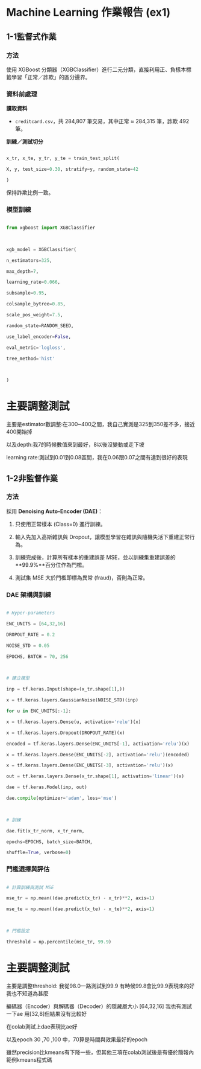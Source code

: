 
# Machine Learning 作業報告 (ex1)


## 1-1監督式作業

  

### 方法

使用 XGBoost 分類器（XGBClassifier）進行二元分類，直接利用正、負樣本標籤學習「正常／詐欺」的區分邊界。



### 資料前處理

 **讀取資料**

-  `creditcard.csv`，共 284,807 筆交易，其中正常 ≈ 284,315 筆，詐欺 492 筆。



  **訓練／測試切分**

```python

x_tr, x_te, y_tr, y_te = train_test_split(

X, y, test_size=0.30, stratify=y, random_state=42

)

```

保持詐欺比例一致。

  

### 模型訓練

```python

from xgboost import XGBClassifier

  

xgb_model = XGBClassifier(

n_estimators=325,

max_depth=7,

learning_rate=0.066,

subsample=0.95,

colsample_bytree=0.85,

scale_pos_weight=7.5,

random_state=RANDOM_SEED,

use_label_encoder=False,

eval_metric='logloss',

tree_method='hist'

  

)
```
# 主要調整測試

主要是estimator數調整:在300~400之間，我自己實測是325到350差不多，接近400開始掉 
  
以及depth:我7的時候數值來到最好，8以後沒變動或走下坡

learning rate:測試到0.01到0.08區間，我在0.06跟0.07之間有達到很好的表現



  

## 1-2非監督作業

  

###  方法

採用 **Denoising Auto-Encoder (DAE)**：

1. 只使用正常樣本 (Class=0) 進行訓練。

2. 輸入先加入高斯雜訊與 Dropout，讓模型學習在雜訊與隨機失活下重建正常行為。

3. 訓練完成後，計算所有樣本的重建誤差 MSE，並以訓練集重建誤差的**99.9%**百分位作為門檻。

4. 測試集 MSE 大於門檻即標為異常 (fraud)，否則為正常。

  
  

### DAE 架構與訓練

```python

# Hyper-parameters

ENC_UNITS = [64,32,16]

DROPOUT_RATE = 0.2

NOISE_STD = 0.05

EPOCHS, BATCH = 70, 256

  

# 建立模型

inp = tf.keras.Input(shape=(x_tr.shape[1],))

x = tf.keras.layers.GaussianNoise(NOISE_STD)(inp)

for u in ENC_UNITS[:-1]:

x = tf.keras.layers.Dense(u, activation='relu')(x)

x = tf.keras.layers.Dropout(DROPOUT_RATE)(x)

encoded = tf.keras.layers.Dense(ENC_UNITS[-1], activation='relu')(x)

x = tf.keras.layers.Dense(ENC_UNITS[-2], activation='relu')(encoded)

x = tf.keras.layers.Dense(ENC_UNITS[-3], activation='relu')(x)

out = tf.keras.layers.Dense(x_tr.shape[1], activation='linear')(x)

dae = tf.keras.Model(inp, out)

dae.compile(optimizer='adam', loss='mse')

  

# 訓練

dae.fit(x_tr_norm, x_tr_norm,

epochs=EPOCHS, batch_size=BATCH,

shuffle=True, verbose=0)

```


### 門檻選擇與評估

```python

# 計算訓練與測試 MSE

mse_tr = np.mean((dae.predict(x_tr) - x_tr)**2, axis=1)

mse_te = np.mean((dae.predict(x_te) - x_te)**2, axis=1)

  

# 門檻設定

threshold = np.percentile(mse_tr, 99.9)


```
# 主要調整測試

主要是調整threshold: 我從98.0一路測試到99.9
有時候99.8會比99.9表現來的好我也不知道為甚麼
  
編碼器（Encoder）與解碼器（Decoder）的隱藏層大小 [64,32,16] 我也有測試一下ae 用[32,8]但結果沒有比較好

在colab測試上dae表現比ae好

以及epoch 30 ,70 ,100 中，70算是時間與效果最好的epoch

雖然precision比kmeans有下降一些，但其他三項在colab測試後是有優於簡報內範例kmeans程式碼
  

